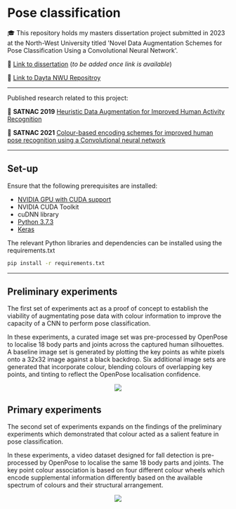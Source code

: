 # Pose classification
🎓 This repository holds my masters dissertation project submitted in 2023 at the North-West University titled 'Novel Data Augmentation Schemes for Pose Classification Using a Convolutional Neural Network'.

📓 [Link to dissertation](https://www.nwu.ac.za "NWU Masters Dissertation") (_to be added once link is available_)

💽 [Link to Dayta NWU Repositroy](https://dayta.nwu.ac.za/authors/JACO_DU_TOIT/15458408 "NWU Dayta Repository")

---

Published research related to this project:

📘 **SATNAC 2019**
[Heuristic Data Augmentation for Improved Human Activity Recognition](https://doi.org/10.25388/nwu.23284544 "SATNAC 2019 Research Paper")

📘 **SATNAC 2021**
[Colour-based encoding schemes for improved human pose recognition using a Convolutional neural network](https://doi.org/10.25388/nwu.23284388  "SATNAC 2021 Research Paper")

---
## Set-up

Ensure that the following prerequisites are installed:
- [NVIDIA GPU with CUDA support](https://docs.nvidia.com/cuda/cuda-installation-guide-microsoft-windows/index.html "CUDA installation guide")
- NVIDIA CUDA Toolkit
- cuDNN library
- [Python 3.7.3](https://www.python.org/downloads/release/python-373/ "Python 3.7.3")
- [Keras](https://saturncloud.io/blog/how-to-install-keras-with-gpu-support/ "Keras installation guide")

The relevant Python libraries and dependencies can be installed using the requirements.txt

```bash
pip install -r requirements.txt
```
---

## Preliminary experiments
The first set of experiments act as a proof of concept to establish the viability of augmentating pose data with colour information to improve the capacity of a CNN to perform pose classification.

In these experiments, a curated image set was pre-processed by OpenPose to localise 18 body parts and joints across the captured human silhouettes. A baseline image set is generated by plotting the key points as white pixels onto a 32x32 image against a black backdrop. Six additional image sets are generated that incorporate colour, blending colours of overlapping key points, and tinting to reflect the OpenPose localisation confidence.

<p align="center">
<img src="https://github.com/dulocian/pose-classification/blob/main/images/Preliminary.png"/>
</p>

## Primary experiments
The second set of experiments expands on the findings of the preliminary experiments which demonstrated that colour acted as a salient feature in pose classification. 

In these experiments, a video dataset designed for fall detection is pre-processed by OpenPose to localise the same 18 body parts and joints. The key point colour association is based on four different colour wheels which encode supplemental information differently based on the available spectrum of colours and their structural arrangement. 

<p align="center">
<img src="https://github.com/dulocian/pose-classification/blob/main/images/Primary.gif"/>
</p>
